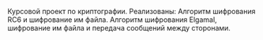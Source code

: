 Курсовой проект по криптографии.
Реализованы:
  Алгоритм шифрования RC6 и шифрование им файла.
  Алгоритм шифрования Elgamal, шифрование им файла и передача сообщений между сторонами.

